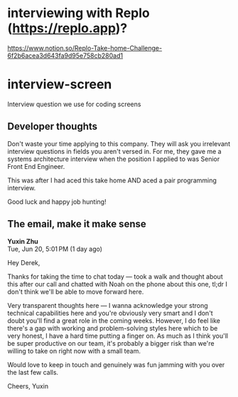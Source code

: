 # interviewing with Replo (https://replo.app)?

https://www.notion.so/Replo-Take-home-Challenge-6f2b6acea3d643fa9d95e758cb280ad1


# interview-screen

Interview question we use for coding screens


## Developer thoughts
Don't waste your time applying to this company. They will ask you irrelevant interview questions in fields you aren't versed in. For me, they gave me a systems architecture interview when the position I applied to was Senior Front End Engineer.

This was after I had aced this take home AND aced a pair programming interview.

Good luck and happy job hunting!


## The email, make it make sense

**Yuxin Zhu**	
Tue, Jun 20, 5:01 PM (1 day ago)
	
Hey Derek,

Thanks for taking the time to chat today — took a walk and thought about this after our call and chatted with Noah on the phone about this one, tl;dr I don't think we'll be able to move forward here. 

Very transparent thoughts here — I wanna acknowledge your strong technical capabilities here and you're obviously very smart and I don't doubt you'll find a great role in the coming weeks. However, I do feel like there's a gap with working and problem-solving styles here which to be very honest, I have a hard time putting a finger on. As much as I think you'll be super productive on our team, it's probably a bigger risk than we're willing to take on right now with a small team.

Would love to keep in touch and genuinely was fun jamming with you over the last few calls.

Cheers,
Yuxin
